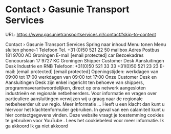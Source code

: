 # Contact › Gasunie Transport Services

URL: https://www.gasunietransportservices.nl/contact#skip-to-content

Contact › Gasunie Transport Services
Spring naar inhoud
Menu tonen
Menu sluiten
phone-1
Telefoon
Tel. +31 (0)50 521 22 50
mailbox
Adres
Postbus 181
9700 AD Groningen
E-mail
[email protected]
car
Bezoekadres
Concourslaan 17
9727 KC Groningen
Shipper
Customer Desk
Aansluitingen Desk Industrie en RNB
Telefoon:
+31(0)50 521 33 33
+31(0)50 521 23 23
E-mail:
[email protected]
[email protected]
Openingstijden:
werkdagen van 09:00 tot 17:00
werkdagen van 09:00 tot 17:00
Onze
Customer Desk
en
Aansluitingen Desk
zijn enkel ingericht ten behoeve van shippers, programmaverantwoordelijken, direct op ons netwerk aangesloten industrieën en regionale netbeheerders. Voor informatie en vragen over particuliere aansluitingen verwijzen wij u graag naar de regionale
netbeheerder
uit uw regio.
Meer informatie ...
Heeft u een klacht dan kunt u hiervoor het
klachtenformulier
gebruiken.
In geval van een calamiteit kunt u
hier
contactgegevens vinden.
Deze website vraagt je toestemming cookies te gebruiken voor
YouTube
. Lees het
cookiebeleid
voor meer informatie.
Ik ga akkoord
Ik ga niet akkoord
